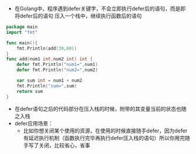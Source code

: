 - 在Golang中，程序遇到defer关键字，不会立即执行defer后的语句，而是即将defer后的语句
压入一个栈中，继续执行函数后的语句
```go
package main
import "fmt"

func main(){
	fmt.Println(add(30,60))
}
func add(num1 int,num2 int) int {
	defer fmt.Println("num1=",num1)
	defer fmt.Println("num2=",num2)

	var sum int = num1 + num2
	fmt.Println("sum=",sum)
	return sum
}
```
- 在defer语句之后的代码部分在压入栈的时候，附带的其变量当前的状态也随之入栈
- defer应用场景： 
    - 比如你想关闭某个使用的资源，在使用的时候直接随手defer，因为defer有延迟执行机制（函数执行完毕再执行defer压入栈的语句）所以你用完随手写了关闭，比较省心，省事 